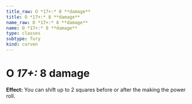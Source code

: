 ```yaml
---
title_raw: O *17+:* 8 **damage**
title: O *17+:* 8 **damage**
name_raw: O *17+:* 8 **damage**
name: O *17+:* 8 **damage**
type: classes
subtype: fury
kind: corven
---
```


# O *17+:* 8 **damage**

**Effect:** You can shift up to 2 squares before or after the making the power roll.
